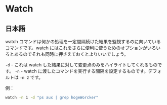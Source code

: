 # Watch

## 日本語

watch コマンドは何かの処理を一定間隔続けた結果を監視するのに向いているコマンドです。watch にはこれをさらに便利に使うためのオプションがいろいろとあるのでそれも同時に押さえておくとよりいいでしょう。

`-d` - これは watch した結果に対して変更点のみをハイライトしてくれるものです。
`-n` - watch に渡したコマンドを実行する間隔を設定するものです。デフォルトは `-n 2` です。

例：

```bash
watch -n 1 -d "ps aux | grep hogeWorcker"
```
